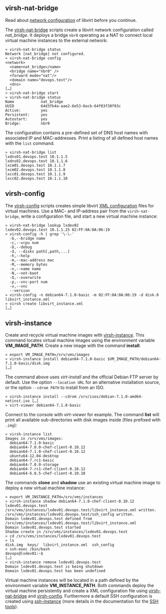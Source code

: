
## virsh-nat-bridge

Read about [network configuration][10] of libvirt before you continue. 

The [virsh-nat-bridge][11] scripts create a libvirt network configuration called *nat_bridge*. It deploys a bridge `nbr0` operating as a NAT to connect local virtual machine instances to the external network:    

    » virsh-nat-bridge status 
    Network [nat_bridge] not configured.
    » virsh-nat-bridge config 
    <network> 
      <name>nat_bridge</name>
      <bridge name="nbr0" />
      <forward mode="nat"/>
      <domain name="devops.test"/>
      <dns>
    […]
    » virsh-nat-bridge start
    » virsh-nat-bridge status
    Name            nat_bridge
    UUID            64d3fb4a-aae2-6e53-6ecb-64f03f30f03c
    Active:         yes
    Persistent:     yes
    Autostart:      yes
    Bridge:         nbr0

The configuration contains a pre-defined set of DNS host names with associated IP and MAC-addresses. Print a listing of all defined host names with the `list` command.

    » virsh-nat-bridge list
    lxdns01.devops.test 10.1.1.5
    lxdns02.devops.test 10.1.1.6
    lxcm01.devops.test 10.1.1.7
    lxcm02.devops.test 10.1.1.8
    lxcc01.devops.test 10.1.1.9
    lxcc02.devops.test 10.1.1.10

## virsh-config

The [virsh-config][12] scripts creates simple libvirt [XML configuration][13] files for virtual machines. Use a MAC- and IP-address pair from the `virsh-nat-bridge`, write a configuration file, and start a new virtual machine instance:

    » virsh-nat-bridge lookup lxdev02
    lxdev02.devops.test 10.1.1.25 02:FF:0A:0A:06:19
    » virsh-config -h | grep '\-\-'
      -b,--bridge name
      -c,--vcpu num
      -D,--debug
      -d, --disks path[,path,...]
      -h,--help
      -m,--mac-address mac
      -M,--memory bytes
      -n,--name name
      -N,--net-boot
      -O,--overwrite
      -p,--vnc-port num
      -v,--vnc 
      --version
    » virsh-config -n debian64-7.1.0-basic -m 02:FF:0A:0A:06:19 -d disk.0 libvirt_instance.xml
    » virsh create libvirt_instance.xml
    […]

## virsh-instance

Create and recycle virtual machine images with [virsh-instance][14]. This command locates virtual machine images using the environment variable **VM_IMAGE_PATH**. Create a new image with the command **install**:

    » export VM_IMAGE_PATH=/srv/vms/images
    » virsh-instance install debian64-7.1.0-basic $VM_IMAGE_PATH/debian64-7.1.0-basic/disk.img
    […]

The command above uses _virt-install_ and the official Debian FTP server by default. Use the option `--location URL` for an alternative installation source, or the option `--cdrom PATH` to install from an ISO.

    » virsh-instance install --cdrom /srv/isos/debian-7.1.0-amd64-netinst.iso […]
    » virt-viewer debian64-7.1.0-basic

Connect to the console with _virt-viewer_ for example. The command **list** will print all available sub-directories with disk images inside (files prefixed with `.img`):

    » virsh-instance list
    Images in /srv/vms/images:
      debian64-7.1.0-basic
      debian64-7.0.0-chef-client-0.10.12
      debian64-7.1.0-chef-client-0.10.12
      ubuntu64-12.04-desktop
      debian64-7.rc1-basic
      debian64-7.0.0-storage
      debian64-7.rc1-chef-client-0.10.12
      debian64-6.0.5-chef-client-0.10.10

The commands **clone** and **shadow** use an existing virtual machine image to deploy a new virtual machine instance:

    » export VM_INSTANCE_PATH=/srv/vms/instances
    » virsh-instance shadow debian64-7.1.0-chef-client-0.10.12 lxdev01.devops.test
    /srv/vms/instances/lxdev01.devops.test/libvirt_instance.xml written.
    /srv/vms/instances/lxdev01.devops.test/ssh_config written.
    Domain lxdev01.devops.test defined from /srv/vms/instances/lxdev01.devops.test/libvirt_instance.xml
    Domain lxdev01.devops.test started
    Shadow create in /srv/vms/instances/lxdev01.devops.test
    » cd /srv/vms/instances/lxdev01.devops.test
    » ls
    disk.img  keys/  libvirt_instance.xml  ssh_config
    » ssh-exec /bin/bash
    devops@lxdev01:~$
    […]
    » virsh-instance remove lxdev01.devops.test
    Domain lxdev01.devops.test is being shutdown
    Domain lxdev01.devops.test has been undefined

Virtual machine instances will be located in a path defined by the environment variable **VM_INSTANCE_PATH**. Both commands deploy the virtual machine persistently and create a XML configuration file using [virsh-nat-bridge][11] and [virsh-config][12]. Furthermore a default SSH configuration is created using [ssh-instance][15] (more details in the documentation for the [SSH tools][16]). 



[10]: http://wiki.libvirt.org/page/Networking
[11]: ../bin/virsh-nat-bridge
[12]: ../bin/virsh-config
[13]: http://libvirt.org/formatdomain.html
[14]: ../bin/virsh-instance
[15]: ../ssh-instance
[16]: ssh.markdown
